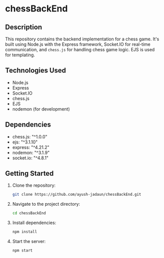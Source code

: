 # chessBackEnd

## Description

This repository contains the backend implementation for a chess game. It's built using Node.js with the Express framework, Socket.IO for real-time communication, and `chess.js` for handling chess game logic. EJS is used for templating.

## Technologies Used

*   Node.js
*   Express
*   Socket.IO
*   chess.js
*   EJS
*   nodemon (for development)

## Dependencies

*   chess.js: "^1.0.0"
*   ejs: "^3.1.10"
*   express: "^4.21.2"
*   nodemon: "^3.1.9"
*   socket.io: "^4.8.1"

## Getting Started

1.  Clone the repository:

    ```bash
    git clone https://github.com/ayush-jadaun/chessBackEnd.git
    ```
2.  Navigate to the project directory:

    ```bash
    cd chessBackEnd
    ```
3.  Install dependencies:

    ```bash
    npm install
    ```
4.  Start the server:

    ```bash
    npm start
    ```
